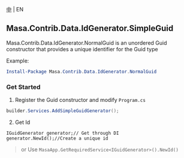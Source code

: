 ﻿[中](README.zh-CN.md) | EN

## Masa.Contrib.Data.IdGenerator.SimpleGuid

Masa.Contrib.Data.IdGenerator.NormalGuid is an unordered Guid constructor that provides a unique identifier for the Guid type

Example:

``` powershell
Install-Package Masa.Contrib.Data.IdGenerator.NormalGuid
```

### Get Started

1. Register the Guid constructor and modify `Program.cs`

``` C#
builder.Services.AddSimpleGuidGenerator();
```

2. Get Id

```
IGuidGenerator generator;// Get through DI
generator.NewId();//Create a unique id
```

> or Use `MasaApp.GetRequiredService<IGuidGenerator>().NewId()`